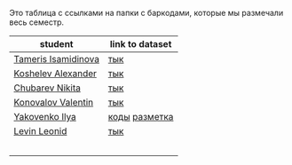 Это таблица с ссылками на папки с баркодами, которые мы размечали весь семестр.

| student                                              | link to dataset                                                              |
|------------------------------------------------------|------------------------------------------------------------------------------|
| [ Tameris Isamidinova ](https://github.com/ismdnvat) | [тык](https://github.com/ismdnvat/mipt2024f_isamidinova_t_a/tree/main/data)  |
| [ Koshelev Alexander  ](https://github.com/cd7567)   | [тык](https://github.com/CD7567/mipt2024f-4-koshelev-a/tree/master/barcodes) |
| [ Chubarev Nikita](https://github.com/NeKita30)      | [тык](https://github.com/NeKita30/mipt2024f_chubarev_n_k/tree/master/data)   |
| [ Konovalov Valentin ](https://github.com/valkon29)  | [тык](https://github.com/valkon29/mipt2024f_konovalov_v_r/tree/master/images)|
| [ Yakovenko Ilya ](https://github.com/IlyaYakovenko) | [коды](https://github.com/IlyaYakovenko/mipt2024f_yakovenko_i_o/tree/main/barcodes_real_photo) [разметка](https://github.com/IlyaYakovenko/mipt2024f_yakovenko_i_o/tree/main/annotations)|
| [ Levin Leonid ](https://github.com/LeNcHic)         | [тык](https://github.com/LeNcHic/mipt2024f_levin_l_i/tree/main/dataset)      |
|                                                      |                                                                              |
|                                                      |                                                                              |
|                                                      |                                                                              |
|                                                      |                                                                              |
|                                                      |                                                                              |
